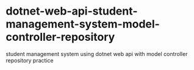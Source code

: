 # dotnet-web-api-student-management-system-model-controller-repository
student management system using dotnet web api with model controller repository practice
